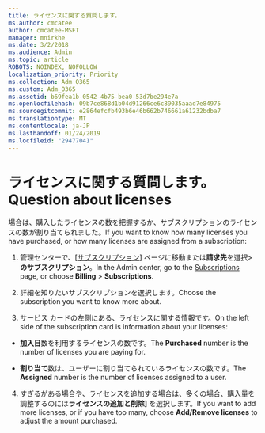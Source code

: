 ```yaml
---
title: ライセンスに関する質問します。
ms.author: cmcatee
author: cmcatee-MSFT
manager: mnirkhe
ms.date: 3/2/2018
ms.audience: Admin
ms.topic: article
ROBOTS: NOINDEX, NOFOLLOW
localization_priority: Priority
ms.collection: Adm_O365
ms.custom: Adm_O365
ms.assetid: b69fea1b-0542-4b75-bea0-53d7be294e7a
ms.openlocfilehash: 09b7ce868d1b04d91266ce6c89035aaad7e84975
ms.sourcegitcommit: e2864efcfb493b6e46b662b746661a61232bdba7
ms.translationtype: MT
ms.contentlocale: ja-JP
ms.lasthandoff: 01/24/2019
ms.locfileid: "29477041"
---
```

# <a name="question-about-licenses"></a><span data-ttu-id="c9376-102">ライセンスに関する質問します。</span><span class="sxs-lookup"><span data-stu-id="c9376-102">Question about licenses</span></span>

<span data-ttu-id="c9376-103">場合は、購入したライセンスの数を把握するか、サブスクリプションのライセンスの数が割り当てられました。</span><span class="sxs-lookup"><span data-stu-id="c9376-103">If you want to know how many licenses you have purchased, or how many licenses are assigned from a subscription:</span></span>
  
1. <span data-ttu-id="c9376-104">管理センターで、[[サブスクリプション](https://go.microsoft.com/fwlink/p/?linkid=842054)] ページに移動または**請求先**を選択\>**のサブスクリプション**。</span><span class="sxs-lookup"><span data-stu-id="c9376-104">In the Admin center, go to the [Subscriptions](https://go.microsoft.com/fwlink/p/?linkid=842054) page, or choose **Billing** \> **Subscriptions**.</span></span>
    
2. <span data-ttu-id="c9376-105">詳細を知りたいサブスクリプションを選択します。</span><span class="sxs-lookup"><span data-stu-id="c9376-105">Choose the subscription you want to know more about.</span></span>
    
3. <span data-ttu-id="c9376-106">サービス カードの左側にある、ライセンスに関する情報です。</span><span class="sxs-lookup"><span data-stu-id="c9376-106">On the left side of the subscription card is information about your licenses:</span></span>
    
  - <span data-ttu-id="c9376-107">**加入日**数を利用するライセンスの数です。</span><span class="sxs-lookup"><span data-stu-id="c9376-107">The **Purchased** number is the number of licenses you are paying for.</span></span> 
    
  - <span data-ttu-id="c9376-108">**割り当て**数は、ユーザーに割り当てられているライセンスの数です。</span><span class="sxs-lookup"><span data-stu-id="c9376-108">The **Assigned** number is the number of licenses assigned to a user.</span></span> 
    
4. <span data-ttu-id="c9376-109">すぎるがある場合や、ライセンスを追加する場合は、多くの場合、購入量を調整するのには**ライセンスの追加と削除]** を選択します。</span><span class="sxs-lookup"><span data-stu-id="c9376-109">If you want to add more licenses, or if you have too many, choose **Add/Remove licenses** to adjust the amount purchased.</span></span> 
    

